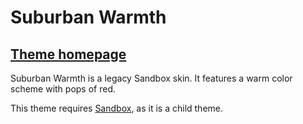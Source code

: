 # Suburban Warmth
[Theme homepage](https://www.jasong-designs.com/2011/05/13/suburban-warmth/)
---
Suburban Warmth is a legacy Sandbox skin. It features a warm color scheme with pops of red.

This theme requires [Sandbox](http://plaintxt.org/), as it is a child theme.
